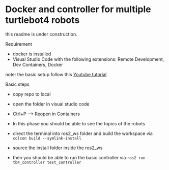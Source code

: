 # Docker and controller for multiple turtlebot4 robots

this readme is under construction. 


Requirement 
- docker is installed
- Visual Studio Code with the following extensions: Remote Development, Dev Containers, Docker

note: the basic setup follow this [Youtube tutorial](https://www.youtube.com/watch?v=dihfA7Ol6Mw&list=PLunhqkrRNRhaqt0UfFxxC_oj7jscss2qe&index=6&ab_channel=ArticulatedRobotics)




Basic steps
- copy repo to local 
- open the folder in visual studio code
- Ctrl+P --> Reopen in Containers
- In this phase you should be able to see the topics of the robots

- direct the terminal into ros2_ws folder and build the workspace via `colcon build --symlink-install`
- source the install folder inside the ros2_ws
- then you should be able to run the basic controller via `ros2 run tb4_controller test_controller`

